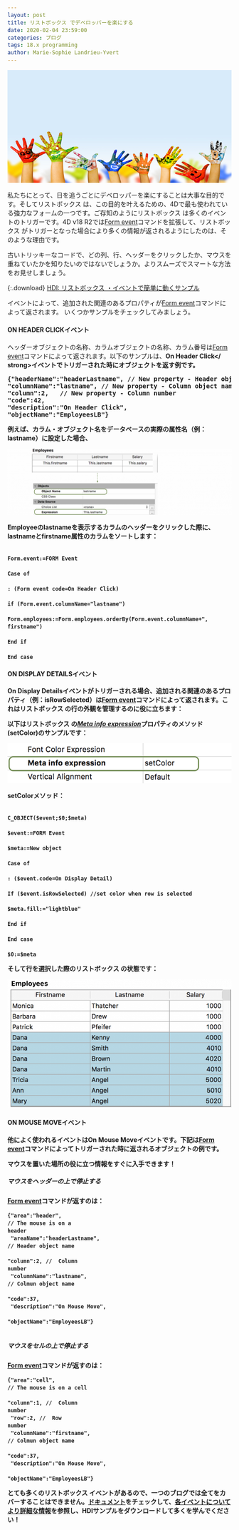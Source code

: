 ```yaml
---
layout: post
title: リストボックス でデベロッパーを楽にする
date: 2020-02-04 23:59:00
categories: ブログ
tags: 18.x programming
author: Marie-Sophie Landrieu-Yvert
---
```


![Multiple 4D datasource](/images/blog/02-04/HDIabout.jpeg)

私たちにとって、日を追うごとにデベロッパーを楽にすることは大事な目的です。そしてリストボックス は、この目的を叶えるための、4Dで最も使われている強力なフォームの一つです。ご存知のようにリストボックス は多くのイベントのトリガーです。4D v18 R2では<a href="https://doc.4d.com/4Dv18R2/4D/18-R2/FORM-Event.301-4802931.en.html"><span class="notranslate command">Form event</span></a>コマンドを拡張して、リストボックス がトリガーとなった場合により多くの情報が返されるようにしたのは、そのような理由です。

古いトリッキーなコードで、どの列、行、ヘッダーをクリックしたか、マウスを重ねていたかを知りたいのではないでしょうか。よりスムーズでスマートな方法をお見せしましょう。


{:.download}
[HDI: リストボックス ・イベントで簡単に動くサンプル](https://download.4d.com/Demos/4D_v18_R2/HDI_Listbox_Events.zip)

イベントによって、追加された関連のあるプロパティが<a href="https://doc.4d.com/4Dv18R2/4D/18-R2/FORM-Event.301-4802931.en.html"><span class="notranslate command">Form event</span></a>コマンドによって返されます。
いくつかサンプルをチェックしてみましょう。

#### ON HEADER CLICKイベント

ヘッダーオブジェクトの名称、カラムオブジェクトの名称、カラム番号は<a href="https://doc.4d.com/4Dv18R2/4D/18-R2/FORM-Event.301-4802931.en.html"><span class="notranslate command">Form event</span></a>コマンドによって返されます。以下のサンプルは、<Strong>On Header Click</ strong>イベントでトリガーされた時にオブジェクトを返す例です。

<pre>{"headerName":"headerLastname", <span class="notranslate comment">// <strong>New property</strong> - Header object name</span>
"columnName":"lastname", <span class="notranslate comment">// <strong>New property</strong> - Column object name</span>
"column":2,   <span class="notranslate comment">// <strong>New property</strong> - Column number</span>
"code":42,
"description":"On Header Click",
"objectName":"EmployeesLB"}</pre>

例えば、<strong>カラム・オブジェクト名</strong>をデータベースの実際の属性名（例：lastname）に設定した場合、

![Multiple 4D datasource](/images/blog/02-04/lastNameColumn_Config-1536x456.png)

Employeeのlastnameを表示するカラムのヘッダーをクリックした際に、lastname<strong>とfirstname</strong>属性のカラムをソートします：

<code class="fourd"> 
<span class="notranslate command">Form</span>.<span class="notranslate objectattribut">event</span>:=<span class="notranslate command">FORM</span> <span class="notranslate command">Event</span><br />
<span class="notranslate keyword">Case of</span><br />
: (<span class="notranslate command">Form</span> <span class="notranslate command">event code</span>=<span class="notranslate constant">On Header Click</span>)<br />
<span class="notranslate keyword">if</span> (<span class="notranslate command">Form</span>.<span class="notranslate objectattribut">event</span>.<span class="notranslate objectattribut">columnName</span>="lastname")<br />
<span class="notranslate command">Form</span>.<span class="notranslate objectattribut">employees</span>:=<span class="notranslate command">Form</span>.<span class="notranslate objectattribut">employees</span>.<span class="notranslate objectfunction">orderBy</span>(<span class="notranslate command">Form</span>.<span class="notranslate objectattribut">event</span>.<span class="notranslate objectattribut">columnName</span>+", firstname")<br />
<span class="notranslate keyword">End if</span><br />
<span class="notranslate keyword">End case </span>
</code>


#### ON DISPLAY DETAILSイベント

<strong>On Display Details</strong>イベントがトリガーされる場合、追加される関連のあるプロパティ（例：isRowSelected）は<a href="https://doc.4d.com/4Dv18R2/4D/18-R2/FORM-Event.301-4802931.en.html"><span class="notranslate command">Form event</span></a>コマンドによって返されます。これはリストボックス の行の外観を管理するのに役に立ちます：

以下はリストボックス の<a href="https://doc.4d.com/4Dv18R2/4D/18-R2/List-box-specific-properties.300-4824135.en.html"><em>Meta info expression</em></a>プロパティのメソッド(setColor)のサンプルです：

![Multiple 4D datasource](/images/blog/02-04/metaInfoExpression.png)

setColorメソッド：

<code class="fourd"> 
<span class="notranslate command">C_OBJECT</span>(<span class="notranslate variable">$event</span>;<span class="notranslate variable">$0</span>;<span class="notranslate variable">$meta</span>)<br />
<span class="notranslate variable">$event</span>:=<span class="notranslate command">FORM Event</span><br />
<span class="notranslate variable">$meta</span>:=<span class="notranslate command">New object</span><br />
<span class="notranslate keyword">Case of</span> <br />
: (<span class="notranslate variable">$event</span>.<span class="notranslate objectattribut">code</span>=<span class="notranslate constant">On Display Detail</span>)<br />
<span class="notranslate keyword">If</span> (<span class="notranslate variable">$event</span>.<span class="notranslate objectattribut">isRowSelected</span>) <span class="notranslate comment">//set color when row is selected</span><br />
<span class="notranslate variable">$meta</span>.<span class="notranslate objectattribut">fill</span>:="lightblue"<br />
<span class="notranslate keyword">End if</span><br />
<span class="notranslate keyword">End case</span> <br />
<span class="notranslate variable">$0</span>:=<span class="notranslate variable">$meta</span>
</code>


そして行を選択した際のリストボックス の状態です：

![Multiple 4D datasource](/images/blog/02-04/BlogPost_Listbox-1-768x440.png)

#### ON MOUSE MOVEイベント

他によく使われるイベントは<strong>On Mouse Move</strong>イベントです。下記は<a href="https://doc.4d.com/4Dv18R2/4D/18-R2/FORM-Event.301-4802931.en.html"><span class="notranslate command">Form event</span></a>コマンドによってトリガーされた時に返されるオブジェクトの例です。

マウスを置いた場所の役に立つ情報をすぐに入手できます！

##### マウスをヘッダーの上で停止する
<a href="https://doc.4d.com/4Dv18R2/4D/18-R2/FORM-Event.301-4802931.en.html"><span class="notranslate command">Form event</span></a>コマンドが返すのは：

<code class="fourd">{"area":"header", <span class="notranslate comment">// The mouse is on a header</span><br />
"areaName":"headerLastname", <span class="notranslate comment">// Header object name</span><br />
"column":2, <span class="notranslate comment">//  Column number</span><br />
"columnName":"lastname", <span class="notranslate comment">// Colmun object name</span><br />
"code":37,<br />
"description":"On Mouse Move",<br />
"objectName":"EmployeesLB"}<br />
</code>

##### マウスをセルの上で停止する
<a href="https://doc.4d.com/4Dv18R2/4D/18-R2/FORM-Event.301-4802931.en.html"><span class="notranslate command">Form event</span></a>コマンドが返すのは：

<code class="fourd">{"area":"cell", <span class="notranslate comment">// The mouse is on a cell</span><br />
"column":1, <span class="notranslate comment">//  Column number</span><br />
"row":2, <span class="notranslate comment">//  Row number</span><br />
"columnName":"firstname", <span class="notranslate comment">// Colmun object name</span><br />
"code":37,<br />
"description":"On Mouse Move",<br />
"objectName":"EmployeesLB"}</code>

とても多くのリストボックス イベントがあるので、一つのブログでは全てをカバーすることはできません。<a href="https://developer.4d.com/docs/en/FormObjects/listboxOverview.html#supported-form-events">ドキュメント</a>をチェックして、<a href="https://developer.4d.com/docs/en/FormObjects/listboxOverview.html#supported-form-events">各イベントについてより詳細な情報</a>を参照し、HDIサンプルをダウンロードして多くを学んでください！
